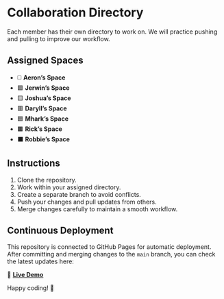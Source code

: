 # Collaboration Directory  

Each member has their own directory to work on. We will practice pushing and pulling to improve our workflow.  

## Assigned Spaces  
- ◻️ **Aeron’s Space**  
- 🟩 **Jerwin’s Space**  
- 🟨 **Joshua’s Space**  
- 🟥 **Daryll’s Space**  
- 🟦 **Mhark’s Space**  
- 🟫 **Rick’s Space**  
- ⬛ **Robbie’s Space**  


## Instructions  
1. Clone the repository.  
2. Work within your assigned directory.  
3. Create a separate branch to avoid conflicts.  
4. Push your changes and pull updates from others.  
5. Merge changes carefully to maintain a smooth workflow.  

## Continuous Deployment  
This repository is connected to GitHub Pages for automatic deployment. After committing and merging changes to the `main` branch, you can check the latest updates here:  

🔗 **[Live Demo](https://ajutzu.github.io/Demo-Collaboration/)**  

Happy coding! 🚀  
